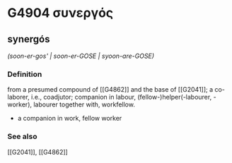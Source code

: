 # G4904 συνεργός

## synergós

_(soon-er-gos' | soon-er-GOSE | syoon-are-GOSE)_

### Definition

from a presumed compound of [[G4862]] and the base of [[G2041]]; a co-laborer, i.e., coadjutor; companion in labour, (fellow-)helper(-labourer, -worker), labourer together with, workfellow.

- a companion in work, fellow worker

### See also

[[G2041]], [[G4862]]

